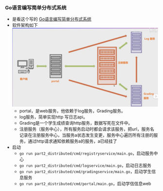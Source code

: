 ### Go语言编写简单分布式系统

- 是看这个写的 [Go语言编写简单分布式系统](https://www.bilibili.com/video/BV1ZU4y1577q?p=15&vd_source=7c0892485e4b2ae87d30238c61ca2c86)
- 软件架构如下
 ![img.png](img.png)
  - portal，是web服务，他依赖于log服务，Grading服务。
  - log服务，简单实现http 写日志api。
  - Grading是一个学生成绩查询http服务，数据写死在文件中。
  - 注册服务（服务中心），所有服务启动时都会请求该服务，把url，服务名记录在注册服务中心，当服务a状态发生变更，服务中心遍历所有注册的服务，通过http请求通知依赖服务a的服务，a已经挂了
- 启动
  - `go run part2_distributed/cmd/registryservice/main.go`，启动服务中心
  - `go run part2_distributed/cmd/logservice/main.go`，启动日志服务
  - `go run part2_distributed/cmd/gradingservice/main.go`，启动学生信息服务
  - `go run part2_distributed/cmd/portal/main.go`，启动学信信息web